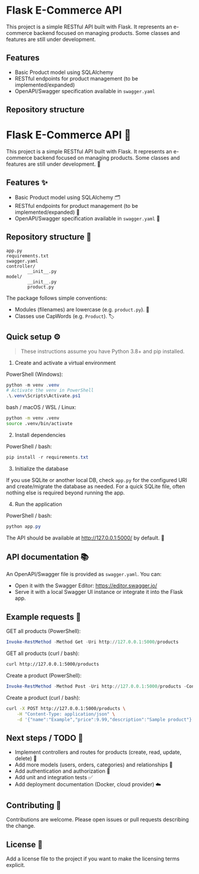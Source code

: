 # Flask E-Commerce API

This project is a simple RESTful API built with Flask. It represents an e-commerce backend focused on managing products. Some classes and features are still under development.

## Features

- Basic Product model using SQLAlchemy
- RESTful endpoints for product management (to be implemented/expanded)
- OpenAPI/Swagger specification available in `swagger.yaml`

## Repository structure

# Flask E-Commerce API 🛒

This project is a simple RESTful API built with Flask. It represents an e-commerce backend focused on managing products. Some classes and features are still under development. 🚧

## Features ✨

- Basic Product model using SQLAlchemy 🗂️
- RESTful endpoints for product management (to be implemented/expanded) 🔁
- OpenAPI/Swagger specification available in `swagger.yaml` 📄

## Repository structure 📁

```
app.py
requirements.txt
swagger.yaml
controller/
        __init__.py
model/
        __init__.py
        product.py
```

The package follows simple conventions:
- Modules (filenames) are lowercase (e.g. `product.py`). 🧩
- Classes use CapWords (e.g. `Product`). 🏷️

## Quick setup ⚙️

> These instructions assume you have Python 3.8+ and pip installed.

1. Create and activate a virtual environment

PowerShell (Windows):

```powershell
python -m venv .venv
# Activate the venv in PowerShell
.\.venv\Scripts\Activate.ps1
```

bash / macOS / WSL / Linux:

```bash
python -m venv .venv
source .venv/bin/activate
```

2. Install dependencies

PowerShell / bash:

```powershell
pip install -r requirements.txt
```

3. Initialize the database

If you use SQLite or another local DB, check `app.py` for the configured URI and create/migrate the database as needed. For a quick SQLite file, often nothing else is required beyond running the app.

4. Run the application

PowerShell / bash:

```powershell
python app.py
```

The API should be available at http://127.0.0.1:5000/ by default. 🚀

## API documentation 📚

An OpenAPI/Swagger file is provided as `swagger.yaml`. You can:

- Open it with the Swagger Editor: https://editor.swagger.io/
- Serve it with a local Swagger UI instance or integrate it into the Flask app.

## Example requests 🧪

GET all products (PowerShell):

```powershell
Invoke-RestMethod -Method Get -Uri http://127.0.0.1:5000/products
```

GET all products (curl / bash):

```bash
curl http://127.0.0.1:5000/products
```

Create a product (PowerShell):

```powershell
Invoke-RestMethod -Method Post -Uri http://127.0.0.1:5000/products -ContentType 'application/json' -Body (@{name='Example';price=9.99;description='Sample product'} | ConvertTo-Json)
```

Create a product (curl / bash):

```bash
curl -X POST http://127.0.0.1:5000/products \
    -H "Content-Type: application/json" \
    -d '{"name":"Example","price":9.99,"description":"Sample product"}'
```

## Next steps / TODO 📝

- Implement controllers and routes for products (create, read, update, delete) 🔧
- Add more models (users, orders, categories) and relationships 🔗
- Add authentication and authorization 🔐
- Add unit and integration tests ✅
- Add deployment documentation (Docker, cloud provider) ☁️

## Contributing 🤝

Contributions are welcome. Please open issues or pull requests describing the change.

## License 📜

Add a license file to the project if you want to make the licensing terms explicit.
